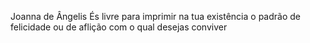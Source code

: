 Joanna de Ângelis
És livre para imprimir na tua existência o padrão de felicidade ou de aflição com o qual desejas conviver

